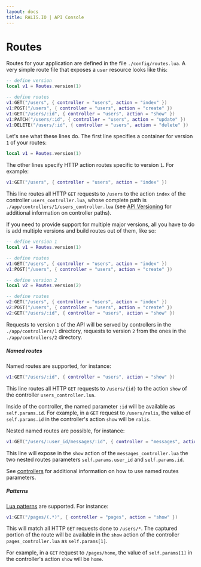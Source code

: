 ```yaml
---
layout: docs
title: RALIS.IO | API Console
---
```



# Routes

Routes for your application are defined in the file `./config/routes.lua`. A very simple route file that exposes a `user` resource looks like this:

```lua
-- define version
local v1 = Routes.version(1)

-- define routes
v1:GET("/users", { controller = "users", action = "index" })
v1:POST("/users", { controller = "users", action = "create" })
v1:GET("/users/:id", { controller = "users", action = "show" })
v1:PATCH("/users/:id", { controller = "users", action = "update" })
v1:DELETE("/users/:id", { controller = "users", action = "delete" })
```

Let's see what these lines do. The first line specifies a container for version `1` of your routes:

```lua
local v1 = Routes.version(1)
```

The other lines specify HTTP action routes specific to version `1`. For example:

```lua
v1:GET("/users", { controller = "users", action = "index" })
```

This line routes all HTTP `GET` requests to `/users` to the action `index` of the controller `users_controller.lua`, whose complete path is `./app/controllers/1/users_controller.lua` (see [API Versioning](/docs/api_versioning.html) for additional information on controller paths).

If you need to provide support for multiple major versions, all you have to do is add multiple versions and build routes out of them, like so:

```lua
-- define version 1
local v1 = Routes.version(1)

-- define routes
v1:GET("/users", { controller = "users", action = "index" })
v1:POST("/users", { controller = "users", action = "create" })

-- define version 2
local v2 = Routes.version(2)

-- define routes
v2:GET("/users", { controller = "users", action = "index" })
v2:POST("/users", { controller = "users", action = "create" })
v2:GET("/users/:id", { controller = "users", action = "show" })
```

Requests to version `1` of the API will be served by controllers in the `./app/controllers/1` directory, requests to version `2` from the ones in the `./app/controllers/2` directory.


##### Named routes

Named routes are supported, for instance:

```lua
v1:GET("/users/:id", { controller = "users", action = "show" })
```

This line routes all HTTP `GET` requests to `/users/{id}` to the action `show` of the controller `users_controller.lua`.

Inside of the controller, the named parameter `:id` will be available as `self.params.id`. For example, in a `GET` request to `/users/ralis`, the value of `self.params.id` in the controller's action `show` will be `ralis`.

Nested named routes are possible, for instance:

```lua
v1:GET("/users/:user_id/messages/:id", { controller = "messages", action = "show" })
```

This line will expose in the `show` action of the `messages_controller.lua` the two nested routes parameters `self.params.user_id` and `self.params.id`.

See [controllers](/docs/controller.html) for additional information on how to use named routes parameters.


##### Patterns

[Lua patterns](http://www.lua.org/pil/20.2.html) are supported. For instance:

```lua
v1:GET("/pages/(.*)", { controller = "pages", action = "show" })

```

This will match all HTTP `GET` requests done to `/users/*`. The captured portion of the route will be available in the `show` action of the controller `pages_controller.lua` as `self.params[1]`.

For example, in a `GET` request to `/pages/home`, the value of `self.params[1]` in the controller's action `show` will be `home`.
